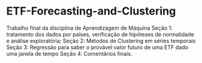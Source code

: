 # ETF-Forecasting-and-Clustering
Trabalho final da disciplina de Aprendizagem de Máquina
Seção 1: tratamento dos dados por países, verificação de hipóteses de normalidade e análise exploratória;
Seção 2: Métodos de Clustering em séries temporais
Seção 3: Regressão para saber o provável valor futuro de uma ETF dado uma janela de tempo
Seção 4: Comentários finais. 
